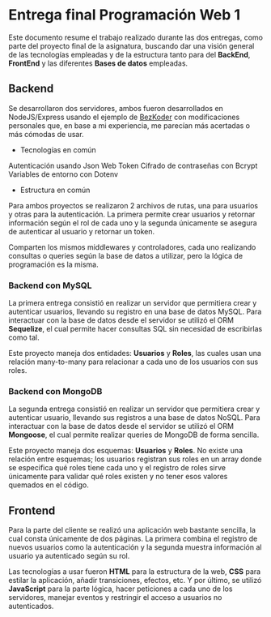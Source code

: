 # Entrega final Programación Web 1

Este documento resume el trabajo realizado durante las dos entregas, como parte del proyecto final de la asignatura, buscando dar una visión general de las tecnologías empleadas y de la estructura tanto para del **BackEnd**, **FrontEnd** y las diferentes **Bases de datos** empleadas.

## Backend

Se desarrollaron dos servidores, ambos fueron desarrollados en NodeJS/Express usando el ejemplo de [BezKoder](https://www.bezkoder.com/node-js-jwt-authentication-mysql/) con modificaciones personales que, en base a mi experiencia, me parecían más acertadas o más cómodas de usar.

* Tecnologías en común

Autenticación usando Json Web Token
Cifrado de contraseñas con Bcrypt
Variables de entorno con Dotenv

* Estructura en común

Para ambos proyectos se realizaron 2 archivos de rutas, una para usuarios y otras para la autenticación. La primera permite crear usuarios y retornar información según el rol de cada uno y la segunda únicamente se asegura de autenticar al usuario y retornar un token.

Comparten los mismos middlewares y controladores, cada uno realizando consultas o queries según la base de datos a utilizar, pero la lógica de programación es la misma.

### Backend con MySQL

La primera entrega consistió en realizar un servidor que permitiera crear y autenticar usuarios, llevando su registro en una base de datos MySQL. Para interactuar con la base de datos desde el servidor se utilizó el ORM **Sequelize**, el cual permite hacer consultas SQL sin necesidad de escribirlas como tal.

Este proyecto maneja dos entidades: **Usuarios** y **Roles**, las cuales usan una relación many-to-many para relacionar a cada uno de los usuarios con sus roles.

### Backend con MongoDB

La segunda entrega consistió en realizar un servidor que permitiera crear y autenticar usuario, llevando sus registros a una base de datos NoSQL. Para interactuar con la base de datos desde el servidor se utilizó el ORM **Mongoose**, el cual permite realizar queries de MongoDB de forma sencilla.

Este proyecto maneja dos esquemas: **Usuarios** y **Roles**. No existe una relación entre esquemas; los usuarios registran sus roles en un array donde se especifica qué roles tiene cada uno y el registro de roles sirve únicamente para validar qué roles existen y no tener esos valores quemados en el código.

## Frontend

Para la parte del cliente se realizó una aplicación web bastante sencilla, la cual consta únicamente de dos páginas. La primera combina el registro de nuevos usuarios como la autenticación y la segunda muestra información al usuario ya autenticado según su rol.

Las tecnologías a usar fueron **HTML** para la estructura de la web, **CSS** para estilar la aplicación, añadir transiciones, efectos, etc. Y por último, se utilizó **JavaScript** para la parte lógica, hacer peticiones a cada uno de los servidores, manejar eventos y restringir el acceso a usuarios no autenticados.
